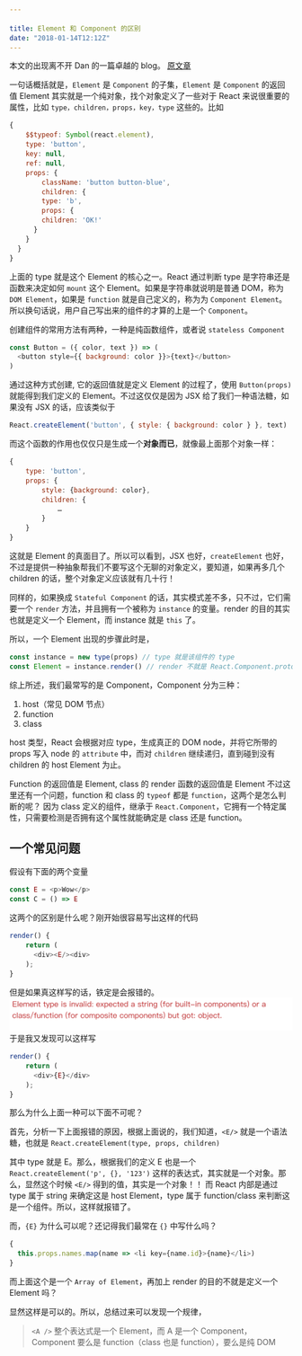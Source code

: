 ```yaml
---

title: Element 和 Component 的区别
date: "2018-01-14T12:12Z"
---
```


本文的出现离不开 Dan 的一篇卓越的 blog。
[原文章](https://reactjs.org/blog/2015/12/18/react-components-elements-and-instances.html)

一句话概括就是，`Element` 是 `Component` 的子集，`Element` 是 `Component` 的返回值
Element 其实就是一个纯对象，找个对象定义了一些对于 React 来说很重要的属性，比如 `type，children，props，key，type` 这些的。比如

```js
{
	$$typeof: Symbol(react.element),
	type: 'button',
	key: null,
	ref: null,
	props: {
		className: 'button button-blue',
		children: {
		type: 'b',
		props: {
        children: 'OK!'
      }
    }
  }
}
```

上面的 type 就是这个 Element 的核心之一。React 通过判断 type 是字符串还是函数来决定如何 `mount` 这个 Element。如果是字符串就说明是普通 DOM，称为 `DOM Element`，如果是 `function` 就是自己定义的，称为为 `Component Element`。所以换句话说，用户自己写出来的组件的才算的上是一个 `Component`。

创建组件的常用方法有两种，一种是纯函数组件，或者说 `stateless Component`

```js
const Button = ({ color, text }) => (
  <button style={{ background: color }}>{text}</button>
)
```

通过这种方式创建, 它的返回值就是定义 Element 的过程了，使用 `Button(props)` 就能得到我们定义的 Element。不过这仅仅是因为 JSX 给了我们一种语法糖，如果没有 JSX 的话，应该类似于

```js
React.createElement('button', { style: { background: color } }, text)
```

而这个函数的作用也仅仅只是生成一个**对象而已**，就像最上面那个对象一样：

```js
{
	type: 'button',
	props: {
		style: {background: color},
		children: {
			…
		}
	}
}
```

这就是 Element 的真面目了。所以可以看到，JSX 也好，`createElement` 也好，不过是提供一种抽象帮我们不要写这个无聊的对象定义，要知道，如果再多几个 children 的话，整个对象定义应该就有几十行！

同样的，如果换成 `Stateful Component` 的话，其实模式差不多，只不过，它们需要一个 `render` 方法，并且拥有一个被称为 `instance` 的变量。render 的目的其实也就是定义一个 Element，而 instance 就是 `this` 了。

所以，一个 Element 出现的步骤此时是，

```js
const instance = new type(props) // type 就是该组件的 type
const Element = instance.render() // render 不就是 React.Component.prototype 的方法吗
```

综上所述，我们最常写的是 Component，Component 分为三种：

1. host（常见 DOM 节点）
2. function
3. class

host 类型，React 会根据对应 type，生成真正的 DOM node，并将它所带的 props 写入 node 的 `attribute` 中，而对 `children` 继续递归，直到碰到没有 children 的 host Element 为止。

Function 的返回值是 Element, class 的 render 函数的返回值是 Element
不过这里还有一个问题，function 和 class 的 `typeof` 都是 `function`，这两个是怎么判断的呢？
因为 class 定义的组件，继承于 `React.Component`，它拥有一个特定属性，只需要检测是否拥有这个属性就能确定是 class 还是 function。


## 一个常见问题

假设有下面的两个变量

```js
const E = <p>Wow</p>
const C = () => E
```

这两个的区别是什么呢？刚开始很容易写出这样的代码

```js
render() {
	return (
	  <div><E/><div>
	);
}
```

但是如果真这样写的话，铁定是会报错的。
![](./96FFC213-7B8B-46A4-817B-2F13D2342247.png)
于是我又发现可以这样写

```js
render() {
	return (
	  <div>{E}</div>
	);
}
```

那么为什么上面一种可以下面不可呢？

首先，分析一下上面报错的原因，根据上面说的，我们知道，`<E/>` 就是一个语法糖，也就是 `React.createElement(type, props, children)`

其中 type 就是 E。那么，根据我们的定义 E 也是一个 `React.createElement('p', {}, '123')` 这样的表达式，其实就是一个对象。那么，显然这个时候 `<E/>` 得到的值，其实是一个对象！！ 而 React 内部是通过 type 属于 string 来确定这是 host Element，type 属于 function/class 来判断这是一个组件。所以，这样就报错了。

而，`{E}` 为什么可以呢？还记得我们最常在 `{}` 中写什么吗？

```js
{
  this.props.names.map(name => <li key={name.id}>{name}</li>)
}
```

而上面这个是一个 `Array of Element`，再加上 render 的目的不就是定义一个 Element 吗？

显然这样是可以的。所以，总结过来可以发现一个规律，

> `<A />` 整个表达式是一个 Element，而 A 是一个 Component， Component 要么是 function（class 也是 function），要么是纯 DOM
